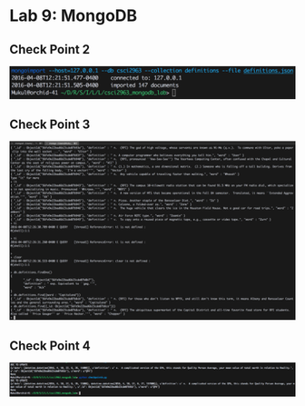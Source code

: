 # Lab 9: MongoDB

## Check Point 2
![c2](c2.png)

## Check Point 3
![c3](c3.png)

## Check Point 4
![c3](c4.png)
